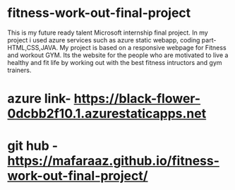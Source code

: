 # fitness-work-out-final-project
This is my future ready talent Microsoft internship final project.
In my project i used azure services such as azure static webapp, coding part- HTML,CSS,JAVA.
My project is based on a responsive webpage for Fitness and workout GYM.
Its the website for the people who are motivated to live a healthy and fit life by working out with the best fitness intructors and gym trainers.
# azure link- https://black-flower-0dcbb2f10.1.azurestaticapps.net
# git hub - https://mafaraaz.github.io/fitness-work-out-final-project/
